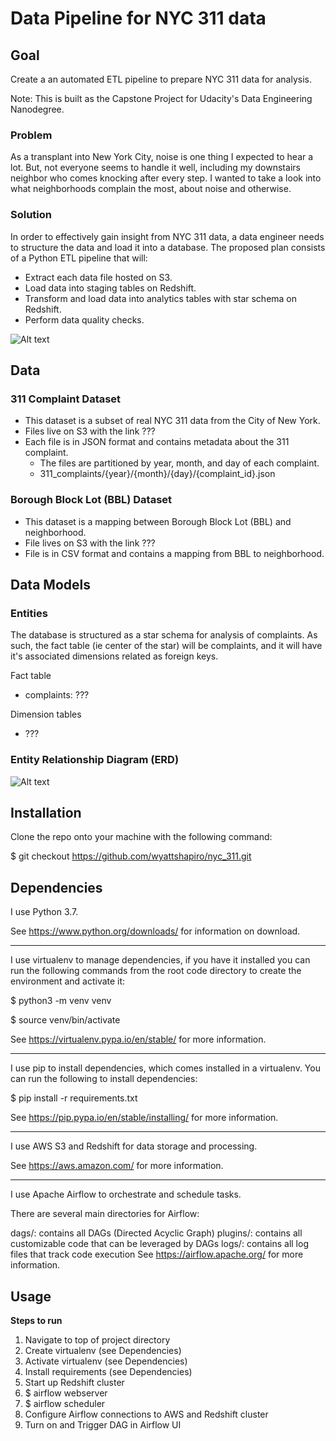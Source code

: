 # Data Pipeline for NYC 311 data

## Goal

Create a an automated ETL pipeline to prepare  NYC 311 data for analysis.

Note: This is built as the Capstone Project for Udacity's Data Engineering Nanodegree.

### Problem

As a transplant into New York City, noise is one thing I expected to hear a lot. But, not everyone seems to handle it well, including my downstairs neighbor who comes knocking after every step. I wanted to take a look into what neighborhoods complain the most, about noise and otherwise.


### Solution

In order to effectively gain insight from NYC 311 data, a data engineer needs to structure the data and load it into a database. The proposed plan consists of a Python ETL pipeline that will:

- Extract each data file hosted on S3.
- Load data into staging tables on Redshift.
- Transform and load data into analytics tables with star schema on Redshift.
- Perform data quality checks.

![Alt text]()

## Data

### 311 Complaint Dataset

- This dataset is a subset of real NYC 311 data from the City of New York.
- Files live on S3 with the link ???
- Each file is in JSON format and contains metadata about the 311 complaint.
  - The files are partitioned by year, month, and day of each complaint.
  - 311_complaints/{year}/{month}/{day}/{complaint_id}.json

### Borough Block Lot (BBL) Dataset

- This dataset is a mapping between Borough Block Lot (BBL) and neighborhood.
- File lives on S3 with the link ???
- File is in CSV format and contains a mapping from BBL to neighborhood.


## Data Models

### Entities

The database is structured as a star schema for analysis of complaints. As such, the fact table (ie center of the star) will be complaints, and it will have it's associated dimensions related as foreign keys.

Fact table
- complaints: ???

Dimension tables
- ???

### Entity Relationship Diagram (ERD)

![Alt text]()


## Installation

Clone the repo onto your machine with the following command:

$ git checkout https://github.com/wyattshapiro/nyc_311.git


## Dependencies

I use Python 3.7.

See https://www.python.org/downloads/ for information on download.

----

I use virtualenv to manage dependencies, if you have it installed you can run
the following commands from the root code directory to create the environment and
activate it:

$ python3 -m venv venv

$ source venv/bin/activate

See https://virtualenv.pypa.io/en/stable/ for more information.

----

I use pip to install dependencies, which comes installed in a virtualenv.
You can run the following to install dependencies:

$ pip install -r requirements.txt

See https://pip.pypa.io/en/stable/installing/ for more information.

----

I use AWS S3 and Redshift for data storage and processing.

See https://aws.amazon.com/ for more information.

----

I use Apache Airflow to orchestrate and schedule tasks.

There are several main directories for Airflow:

dags/: contains all DAGs (Directed Acyclic Graph)
plugins/: contains all customizable code that can be leveraged by DAGs
logs/: contains all log files that track code execution
See https://airflow.apache.org/ for more information.

## Usage

**Steps to run**

1. Navigate to top of project directory
2. Create virtualenv (see Dependencies)
3. Activate virtualenv (see Dependencies)
4. Install requirements (see Dependencies)
5. Start up Redshift cluster
6. $ airflow webserver
7. $ airflow scheduler
8. Configure Airflow connections to AWS and Redshift cluster
9. Turn on and Trigger DAG in Airflow UI
